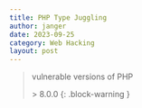```yaml
---
title: PHP Type Juggling
author: janger
date: 2023-09-25
category: Web Hacking
layout: post
---
```


> vulnerable versions of PHP 
> 
> \> 8.0.0
{: .block-warning }

